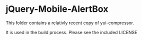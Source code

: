 jQuery-Mobile-AlertBox
==========================

This folder contains a relativly recent copy of yui-compressor.

It is used in the build process.  Please see the included LICENSE
